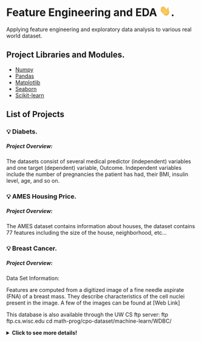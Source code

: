 # Feature Engineering and EDA <img src="https://raw.githubusercontent.com/ABSphreak/ABSphreak/master/gifs/Hi.gif" width="30px">.

Applying feature engineering and exploratory data analysis to various real world dataset.


## Project Libraries and Modules.

* [Numpy](https://numpy.org/doc/stable/index.html)
* [Pandas](https://pandas.pydata.org/)
* [Matplotlib](https://matplotlib.org/)
* [Seaborn](https://seaborn.pydata.org/)
* [Scikit-learn](https://scikit-learn.org/stable/)

## List of Projects

### 💡 Diabets.

##### Project Overview:

The datasets consist of several medical predictor (independent) variables and one target (dependent) variable, Outcome. Independent variables include the number of pregnancies the patient has had, their BMI, insulin level, age, and so on.

### 💡 AMES Housing Price.

##### Project Overview:

The AMES dataset contains information about houses, the dataset contains 77 features including the size of the house, neighborhood, etc...

### 💡 Breast Cancer.

##### Project Overview:

Data Set Information:

Features are computed from a digitized image of a fine needle aspirate (FNA) of a breast mass. They describe characteristics of the cell nuclei present in the image. A few of the images can be found at [Web Link]

This database is also available through the UW CS ftp server:
ftp ftp.cs.wisc.edu
cd math-prog/cpo-dataset/machine-learn/WDBC/

<details>
 <summary> <b> Click to see more details! </b> </summary>
</br>
Attribute Information: </br>

* `ID number`
* `Diagnosis (M = malignant, B = benign)`

Ten real-valued features are computed for each cell nucleus:

* `radius (mean of distances from center to points on the perimeter)`
* `texture (standard deviation of gray-scale values)`
* `perimeter`
* `area`
* `smoothness (local variation in radius lengths)`
* `compactness (perimeter^2 / area - 1.0)`
* `concavity (severity of concave portions of the contour)`
* `concave points (number of concave portions of the contour)`
* `symmetry`
* `fractal dimension ("coastline approximation" - 1)`
</details>
